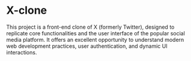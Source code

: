 # X-clone
This project is a front-end clone of X (formerly Twitter), designed to replicate core functionalities and the user interface of the popular social media platform. It offers an excellent opportunity to understand modern web development practices, user authentication, and dynamic UI interactions.
